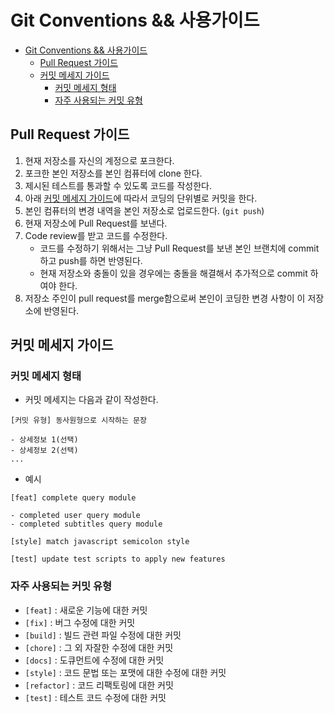 # Git Conventions && 사용가이드

- [Git Conventions && 사용가이드](#git-conventions--사용가이드)
  - [Pull Request 가이드](#pull-request-가이드)
  - [커밋 메세지 가이드](#커밋-메세지-가이드)
    - [커밋 메세지 형태](#커밋-메세지-형태)
    - [자주 사용되는 커밋 유형](#자주-사용되는-커밋-유형)

## Pull Request 가이드

1. 현재 저장소를 자신의 계정으로 포크한다.
2. 포크한 본인 저장소를 본인 컴퓨터에 clone 한다.
3. 제시된 테스트를 통과할 수 있도록 코드를 작성한다.
4. 아래 [커밋 메세지 가이드](#커밋-메세지-가이드)에 따라서 코딩의 단위별로 커밋을 한다.
5. 본인 컴퓨터의 변경 내역을 본인 저장소로 업로드한다. (`git push`)
6. 현재 저장소에 Pull Request를 보낸다.
7. Code review를 받고 코드를 수정한다.
   - 코드를 수정하기 위해서는 그냥 Pull Request를 보낸 본인 브랜치에 commit하고 push를 하면 반영된다.
   - 현재 저장소와 충돌이 있을 경우에는 충돌을 해결해서 추가적으로 commit 하여야 한다.
8. 저장소 주인이 pull request를 merge함으로써 본인이 코딩한 변경 사항이 이 저장소에 반영된다.

## 커밋 메세지 가이드

### 커밋 메세지 형태

- 커밋 메세지는 다음과 같이 작성한다.

```
[커밋 유형] 동사원형으로 시작하는 문장

- 상세정보 1(선택)
- 상세정보 2(선택)
...
```

- 예시

```
[feat] complete query module

- completed user query module
- completed subtitles query module
```

```
[style] match javascript semicolon style
```

```
[test] update test scripts to apply new features
```

### 자주 사용되는 커밋 유형

- `[feat]` : 새로운 기능에 대한 커밋
- `[fix]` : 버그 수정에 대한 커밋
- `[build]` : 빌드 관련 파일 수정에 대한 커밋
- `[chore]` : 그 외 자잘한 수정에 대한 커밋
- `[docs]` : 도큐먼트에 수정에 대한 커밋
- `[style]` : 코드 문법 또는 포맷에 대한 수정에 대한 커밋
- `[refactor]` : 코드 리팩토링에 대한 커밋
- `[test]` : 테스트 코드 수정에 대한 커밋

